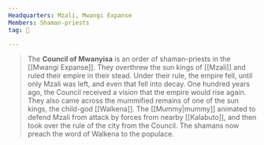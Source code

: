 ```yaml
---
Headquarters: Mzali, Mwangi Expanse
Members: Shaman-priests
tag: 👥

---
```


> The **Council of Mwanyisa** is an order of shaman-priests in the [[Mwangi Expanse]]. They overthrew the sun kings of [[Mzali]] and ruled their empire in their stead. Under their rule, the empire fell, until only Mzali was left, and even that fell into decay.
> One hundred years ago, the Council received a vision that the empire would rise again. They also came across the mummified remains of one of the sun kings, the child-god [[Walkena]]. The [[Mummy|mummy]] animated to defend Mzali from attack by forces from nearby [[Kalabuto]], and then took over the rule of the city from the Council. The shamans now preach the word of Walkena to the populace.







